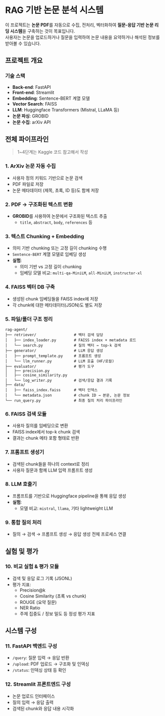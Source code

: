 # RAG 기반 논문 분석 시스템

이 프로젝트는 **논문 PDF**를 자동으로 수집, 전처리, 벡터화하여 **질문-응답 기반 논문 리딩 시스템**을 구축하는 것이 목표입니다.  
사용자는 논문을 업로드하거나 질문을 입력하여 논문 내용을 요약하거나 해석된 정보를 받아볼 수 있습니다.


## 프로젝트 개요
### 기술 스택
- **Back-end**: FastAPI
- **Front-end**: Streamlit
- **Embedding**: Sentence-BERT 계열 모델
- **Vector Search**: FAISS
- **LLM**: Huggingface Transformers (Mistral, LLaMA 등)
- **논문 파싱**: GROBID
- **논문 수집**: arXiv API


## 전체 파이프라인

>1~4단계는 Kaggle 코드 참고해서 작성
### 1. ArXiv 논문 자동 수집
- 사용자 정의 키워드 기반으로 논문 검색
- PDF 파일로 저장
- 논문 메타데이터 (제목, 초록, ID 등)도 함께 저장

### 2. PDF → 구조화된 텍스트 변환
- **GROBID**를 사용하여 논문에서 구조화된 텍스트 추출
  - `title`, `abstract`, `body`, `references` 등

### 3. 텍스트 Chunking + Embedding
- 의미 기반 chunking 또는 고정 길이 chunking 수행
- `Sentence-BERT` 계열 모델로 임베딩 생성
- **실험**:
  - 의미 기반 vs 고정 길이 chunking
  - 임베딩 모델 비교: `multi-qa-MiniLM`, `all-MiniLM`, `instructor-xl`

### 4. FAISS 벡터 DB 구축
- 생성된 chunk 임베딩들을 FAISS index에 저장
- 각 chunk에 대한 메타데이터(JSON)도 별도 저장

### 5. 파일/폴더 구조 정리

```text
rag-agent/
├── retriever/                 # 벡터 검색 담당
│   ├── index_loader.py        # FAISS index + metadata 로드
│   └── search.py              # 질의 벡터 → top-k 검색
├── generator/                 # LLM 응답 생성
│   ├── prompt_template.py     # 프롬프트 생성
│   └── llm_runner.py          # LLM 호출 (HF/로컬)
├── evaluator/                 # 평가 도구
│   ├── precision.py
│   ├── cosine_similarity.py
│   └── log_writer.py          # 검색/응답 결과 기록
├── data/
│   ├── faiss_index.faiss      # 벡터 인덱스
│   └── metadata.json          # chunk ID → 본문, 논문 정보
└── run_query.py               # 최종 질의 처리 파이프라인
```

### 6. FAISS 검색 모듈
- 사용자 질의를 임베딩으로 변환
- FAISS index에서 top-k chunk 검색
- 결과는 chunk 메타 포함 형태로 반환

### 7. 프롬프트 생성기
- 검색된 chunk들을 하나의 context로 정리
- 사용자 질문과 함께 LLM 입력 프롬프트 생성

### 8. LLM 호출기
- 프롬프트를 기반으로 Huggingface pipeline을 통해 응답 생성
- **실험**:
  - 모델 비교: `mistral`, `llama`, 기타 lightweight LLM

### 9. 통합 질의 처리
- 질의 → 검색 → 프롬프트 생성 → 응답 생성 전체 프로세스 연결


## 실험 및 평가

### 10. 비교 실험 & 평가 모듈
- 검색 및 응답 로그 기록 (JSONL)
- 평가 지표:
  - Precision@k
  - Cosine Similarity (초록 vs chunk)
  - ROUGE (요약 질문)
  - NER Ratio
  - 주제 집중도 / 정보 밀도 등 정성 평가 지표


## 시스템 구성

### 11. FastAPI 백엔드 구성
- `/query`: 질문 입력 → 응답 반환
- `/upload`: PDF 업로드 → 구조화 및 인덱싱
- `/status`: 인덱싱 상태 등 확인

### 12. Streamlit 프론트엔드 구성
- 논문 업로드 인터페이스
- 질의 입력 → 응답 출력
- 검색된 chunk와 응답 내용 시각화
